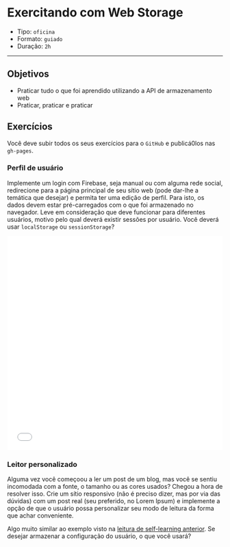 # Exercitando com Web Storage

- Tipo: `oficina`
- Formato: `guiado`
- Duração: `2h`

***

## Objetivos

- Praticar tudo o que foi aprendido utilizando a API de armazenamento web
- Praticar, praticar e praticar

## Exercícios

Você deve subir todos os seus exercícios para o `GitHub` e publicá0los nas `gh-pages`.

### Perfil de usuário

Implemente um login com Firebase, seja manual ou com alguma rede social, redirecione para a página principal de seu sítio web (pode dar-lhe a temática que desejar) e permita ter uma edição de perfil. Para isto, os dados devem estar pré-carregados com o que foi armazenado no navegador. Leve em consideração que deve funcionar para diferentes usuários, motivo pelo qual deverá existir sessões por usuário. Você deverá usar `localStorage` ou `sessionStorage`?

<iframe height='500' scrolling='no' title='Edit Profile with Angular ' src='//codepen.io/DonPage/embed/HCjem/?height=265&theme-id=0&default-tab=result&embed-version=2' frameborder='no' allowtransparency='true' allowfullscreen='true' style='width: 100%;'>See the Pen <a href='https://codepen.io/DonPage/pen/HCjem/'>Edit Profile with Angular </a> by Don Page (<a href='https://codepen.io/DonPage'>@DonPage</a>) on <a href='https://codepen.io'>CodePen</a>.
</iframe>

### Leitor personalizado

Alguma vez você começoou a ler um post de um blog, mas você se sentiu incomodada com a fonte, o tamanho ou as cores usados? Chegou a hora de resolver isso. Crie um sítio responsivo (não é preciso dizer, mas por via das dúvidas) com um post real (seu preferido, no Lorem Ipsum) e implemente a opção de que o usuário possa personalizar seu modo de leitura da forma que achar conveniente.

Algo muito similar ao exemplo visto na [leitura de self-learning anterior](https://mdn.github.io/dom-examples/web-storage/). 
Se desejar armazenar a configuração do usuário, o que você usará?